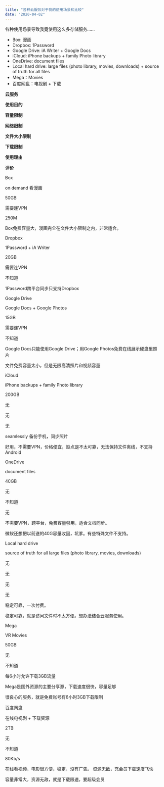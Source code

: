 ```yaml
---
title: "各种云服务对于我的使用场景和比较"
date: "2020-04-02"
---
```


各种使用场景导致我竟使用这么多存储服务......

- Box: 漫画
- Dropbox: 1Password
- Google Drive: iA Writer + Google Docs
- iCloud: iPhone backups + family Photo library
- OneDrive: document files
- Local hard drive: large files (photo library, movies, downloads) + source of truth for all files
- Mega：Movies
- 百度网盘：电视剧 + 下载

**云服务**

**使用目的**

**容量限制**

**网络限制**

**文件大小限制**

**下载限制**

**使用理由**

**评价**

Box

on demand 看漫画

50GB

需要连VPN

250M

Box免费容量大，漫画完全在文件大小限制之内，非常适合。

Dropbox

1Password + iA Writer

20GB

需要连VPN

不知道

1Password跨平台同步只支持Dropbox

Google Drive

Google Docs + Google Photos

15GB

需要连VPN

不知道

Google Docs只能使用Google Drive；用Google Photos免费在线展示硬盘里照片

文件免费容量太小，但是无限高清照片和视频容量

iCloud

iPhone backups + family Photo library

200GB

无

无

无

seamlessly 备份手机，同步照片

好用，不需要VPN，价格便宜，缺点是不太可靠，无法保持文件离线，不支持Android

OneDrive

document files

40GB

无

不知道

无

不需要VPN，跨平台，免费容量够用，适合文档同步。

微软还想把以前送的40G容量收回，坑爹。有些特殊文件不支持。

Local hard drive

source of truth for all large files (photo library, movies, downloads)

无

无

无

无

稳定可靠，一次付费。

稳定可靠，就是访问文件时不太方便。想办法结合云服务使用。

Mega

VR Movies

50GB

无

不知道

每6小时允许下载3GB流量

Mega是国外资源的主要分享源，下载速度很快，容量足够

很良心的服务，就是免费账号有6小时3GB下载限制

百度网盘

在线电视剧 + 下载资源

2TB

无

不知道

80Kb/s

在线看视频，电影很方便，稳定，没有广告。 资源无敌，充会员下载速度飞快

容量非常大，资源无敌，就是下载限速，要超级会员
